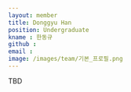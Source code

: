 ```yaml
---
layout: member
title: Donggyu Han
position: Undergraduate
kname : 한동규
github : 
email : 
image: /images/team/기본_프로필.png
---
```


TBD
